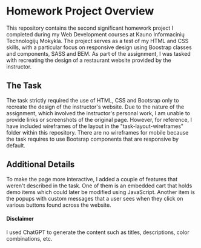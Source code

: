 # Homework Project Overview
This repository contains the second significant homework project I completed during my Web Development courses at Kauno Informacinių Technologijų Mokykla. The project serves as a test of my HTML and CSS skills, with a particular focus on responsive design using Boostrap classes and components, SASS and BEM. As part of the assignment, I was tasked with recreating the design of a restaurant website provided by the instructor.

## The Task
The task strictly required the use of HTML, CSS and Bootsrap only to recreate the design of the instructor's website.
Due to the nature of the assignment, which involved the instructor's personal work, I am unable to provide links or screenshots of the original page. However, for reference, I have included wireframes of the layout in the "task-layout-wireframes" folder within this repository. There are no wireframes for mobile because the task requires to use Bootsrap components that are responsive by default.

## Additional Details
To make the page more interactive, I added a couple of features that weren't described in the task. One of them is an embedded cart that holds demo items which could later be modified using JavaScript. Another item is the popups with custom messages that a user sees when they click on various buttons found across the website. 

#### Disclaimer
I used ChatGPT to generate the content such as titles, descriptions, color combinations, etc.
